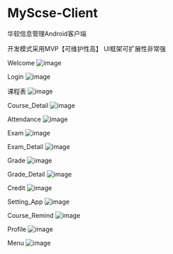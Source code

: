 # MyScse-Client
华软信息管理Android客户端

开发模式采用MVP【可维护性高】 UI框架可扩展性非常强

Welcome
![image](https://github.com/alicance/MyScse-Client/raw/master/images/welcome.png)

Login
![image](https://github.com/alicance/MyScse-Client/raw/master/images/login.png)

课程表
![image](https://github.com/alicance/MyScse-Client/raw/master/images/courses.png) 

Course_Detail
![image](https://github.com/alicance/MyScse-Client/raw/master/images/course_detail.png)

Attendance
![image](https://github.com/alicance/MyScse-Client/raw/master/images/attendance.png)

Exam
![image](https://github.com/alicance/MyScse-Client/raw/master/images/exam.png)

Exam_Detail
![image](https://github.com/alicance/MyScse-Client/raw/master/images/exam_detail.png)

Grade
![image](https://github.com/alicance/MyScse-Client/raw/master/images/grade.png)

Grade_Detail
![image](https://github.com/alicance/MyScse-Client/raw/master/images/grade_detail.png)

Credit
![image](https://github.com/alicance/MyScse-Client/raw/master/images/credit.png)

Setting_App
![image](https://github.com/alicance/MyScse-Client/raw/master/images/setting.png)

Course_Remind
![image](https://github.com/alicance/MyScse-Client/raw/master/images/course_remind.png)

Profile
![image](https://github.com/alicance/MyScse-Client/raw/master/images/profile.png)

Menu
![image](https://github.com/alicance/MyScse-Client/raw/master/images/menu_all.png)


